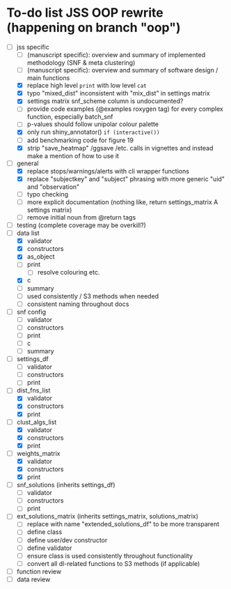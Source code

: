 # To-do list JSS OOP rewrite (happening on branch "oop")

- [ ] jss specific
    - [ ] (manuscript specific): overview and summary of implemented methodology (SNF & meta clustering)
    - [ ] (manuscript specific): overview and summary of software design / main functions
    - [x] replace high level `print` with low level `cat`
    - [x] typo "mixed_dist" inconsistent with "mix_dist" in settings matrix
    - [x] settings matrix snf_scheme column is undocumented?
    - [ ] provide code examples (@examples roxygen tag) for every complex function, especially batch_snf
    - [ ] p-values should follow unipolar colour palette
    - [x] only run shiny_annotator() `if (interactive())`
    - [ ] add benchmarking code for figure 19
    - [x] strip "save_heatmap" /ggsave /etc. calls in vignettes and instead make a mention of how to use it
- [ ] general
    - [x] replace stops/warnings/alerts with cli wrapper functions
    - [x] replace "subjectkey" and "subject" phrasing with more generic "uid" and "observation"
    - [ ] typo checking
    - [ ] more explicit documentation (nothing like, return settings_matrix A settings matrix)
    - [ ] remove initial noun from @return tags
- [ ] testing (complete coverage may be overkill?)
- [ ] data list
    - [x] validator
    - [x] constructors
    - [x] as_object
    - [ ] print
        - [ ] resolve <dbl> colouring etc.
    - [x] c
    - [ ] summary
    - [ ] used consistently / S3 methods when needed
    - [ ] consistent naming throughout docs
- [ ] snf config
    - [ ] validator
    - [ ] constructors
    - [ ] print
    - [ ] c
    - [ ] summary
- [ ] settings_df
    - [ ] validator
    - [ ] constructors
    - [ ] print
- [ ] dist_fns_list
    - [x] validator
    - [x] constructors
    - [x] print
- [ ] clust_algs_list
    - [x] validator
    - [x] constructors
    - [x] print
- [ ] weights_matrix
    - [x] validator
    - [x] constructors
    - [x] print
- [ ] snf_solutions (inherits settings_df)
    - [ ] validator
    - [ ] constructors
    - [ ] print
- [ ] ext_solutions_matrix (inherits settings_matrix, solutions_matrix)
    - [ ] replace with name "extended_solutions_df" to be more transparent
    - [ ] define class
    - [ ] define user/dev constructor
    - [ ] define validator
    - [ ] ensure class is used consistently throughout functionality
    - [ ] convert all dl-related functions to S3 methods (if applicable)
- [ ] function review
- [ ] data review
